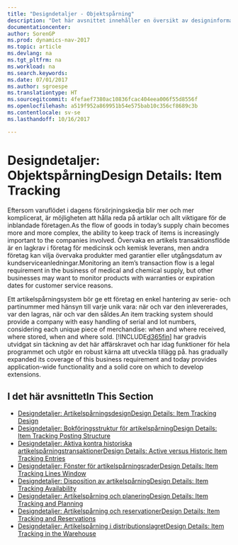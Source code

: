 ```yaml
---
title: "Designdetaljer - Objektspårning"
description: "Det här avsnittet innehåller en översikt av designinformation för artikelspårning."
documentationcenter: 
author: SorenGP
ms.prod: dynamics-nav-2017
ms.topic: article
ms.devlang: na
ms.tgt_pltfrm: na
ms.workload: na
ms.search.keywords: 
ms.date: 07/01/2017
ms.author: sgroespe
ms.translationtype: HT
ms.sourcegitcommit: 4fefaef7380ac10836fcac404eea006f55d8556f
ms.openlocfilehash: a519f952a869951b54e575bab10c356cf8689c3b
ms.contentlocale: sv-se
ms.lasthandoff: 10/16/2017

---
```

# <a name="design-details-item-tracking"></a><span data-ttu-id="39f45-103">Designdetaljer: Objektspårning</span><span class="sxs-lookup"><span data-stu-id="39f45-103">Design Details: Item Tracking</span></span>
<span data-ttu-id="39f45-104">Eftersom varuflödet i dagens försörjningskedja blir mer och mer komplicerat, är möjligheten att hålla reda på artiklar och allt viktigare för de inblandade företagen.</span><span class="sxs-lookup"><span data-stu-id="39f45-104">As the flow of goods in today’s supply chain becomes more and more complex, the ability to keep track of items is increasingly important to the companies involved.</span></span> <span data-ttu-id="39f45-105">Övervaka en artikels transaktionsflöde är en lagkrav i företag för medicinsk och kemisk leverans, men andra företag kan vilja övervaka produkter med garantier eller utgångsdatum av kundserviceanledningar.</span><span class="sxs-lookup"><span data-stu-id="39f45-105">Monitoring an item’s transaction flow is a legal requirement in the business of medical and chemical supply, but other businesses may want to monitor products with warranties or expiration dates for customer service reasons.</span></span>  

<span data-ttu-id="39f45-106">Ett artikelspårningsystem bör ge ett företag en enkel hantering av serie- och partinummer med hänsyn till varje unik vara: när och var den inlevererades, var den lagras, när och var den såldes.</span><span class="sxs-lookup"><span data-stu-id="39f45-106">An item tracking system should provide a company with easy handling of serial and lot numbers, considering each unique piece of merchandise: when and where received, where stored, when and where sold.</span></span> [!INCLUDE[d365fin](includes/d365fin_md.md)]<span data-ttu-id="39f45-107"> har gradvis utvidgat sin täckning av det här affärskravet och har idag funktioner för hela programmet och utgör en robust kärna att utveckla tillägg på.</span><span class="sxs-lookup"><span data-stu-id="39f45-107"> has gradually expanded its coverage of this business requirement and today provides application-wide functionality and a solid core on which to develop extensions.</span></span>  

## <a name="in-this-section"></a><span data-ttu-id="39f45-108">I det här avsnittet</span><span class="sxs-lookup"><span data-stu-id="39f45-108">In This Section</span></span>  
* [<span data-ttu-id="39f45-109">Designdetaljer: Artikelspårningsdesign</span><span class="sxs-lookup"><span data-stu-id="39f45-109">Design Details: Item Tracking Design</span></span>](design-details-item-tracking-design.md)  
* [<span data-ttu-id="39f45-110">Designdetaljer: Bokföringsstruktur för artikelspårning</span><span class="sxs-lookup"><span data-stu-id="39f45-110">Design Details: Item Tracking Posting Structure</span></span>](design-details-item-tracking-posting-structure.md)  
* [<span data-ttu-id="39f45-111">Designdetaljer: Aktiva kontra historiska artikelspårningstransaktioner</span><span class="sxs-lookup"><span data-stu-id="39f45-111">Design Details: Active versus Historic Item Tracking Entries</span></span>](design-details-active-versus-historic-item-tracking-entries.md)  
* [<span data-ttu-id="39f45-112">Designdetaljer: Fönster för artikelspårningsrader</span><span class="sxs-lookup"><span data-stu-id="39f45-112">Design Details: Item Tracking Lines Window</span></span>](design-details-item-tracking-lines-window.md)  
* [<span data-ttu-id="39f45-113">Designdetaljer: Disposition av artikelspårning</span><span class="sxs-lookup"><span data-stu-id="39f45-113">Design Details: Item Tracking Availability</span></span>](design-details-item-tracking-availability.md)  
* [<span data-ttu-id="39f45-114">Designdetaljer: Artikelspårning och planering</span><span class="sxs-lookup"><span data-stu-id="39f45-114">Design Details: Item Tracking and Planning</span></span>](design-details-item-tracking-and-planning.md)  
* [<span data-ttu-id="39f45-115">Designdetaljer: Artikelspårning och reservationer</span><span class="sxs-lookup"><span data-stu-id="39f45-115">Design Details: Item Tracking and Reservations</span></span>](design-details-item-tracking-and-reservations.md)  
* [<span data-ttu-id="39f45-116">Designdetaljer: Artikelspårning i distributionslagret</span><span class="sxs-lookup"><span data-stu-id="39f45-116">Design Details: Item Tracking in the Warehouse</span></span>](design-details-item-tracking-in-the-warehouse.md)

